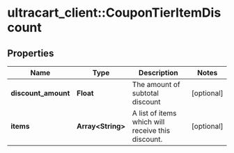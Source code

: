 # ultracart_client::CouponTierItemDiscount

## Properties
Name | Type | Description | Notes
------------ | ------------- | ------------- | -------------
**discount_amount** | **Float** | The amount of subtotal discount | [optional] 
**items** | **Array&lt;String&gt;** | A list of items which will receive this discount. | [optional] 


